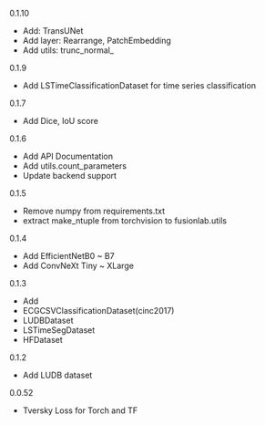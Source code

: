 0.1.10

* Add: TransUNet
* Add layer: Rearrange, PatchEmbedding
* Add utils: trunc_normal_

0.1.9

* Add LSTimeClassificationDataset for time series classification

0.1.7

* Add Dice, IoU score

0.1.6

* Add API Documentation
* Add utils.count_parameters
* Update backend support

0.1.5

* Remove numpy from requirements.txt
* extract make_ntuple from torchvision to fusionlab.utils

0.1.4

* Add EfficientNetB0 ~ B7
* Add ConvNeXt Tiny ~ XLarge

0.1.3

* Add 
* ECGCSVClassificationDataset(cinc2017)
* LUDBDataset
* LSTimeSegDataset
* HFDataset

0.1.2

* Add LUDB dataset


0.0.52

* Tversky Loss for Torch and TF
